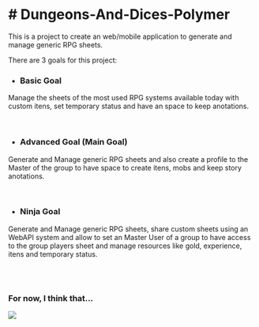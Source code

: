 <h1># Dungeons-And-Dices-Polymer</h1>

<p>This is a project to create an web/mobile application to generate and manage generic RPG sheets.</p>
<p>There are 3 goals for this project:</p>

* <h3>Basic Goal</h3>
<p>Manage the sheets of the most used RPG systems available today with custom itens, set temporary status and have an space to keep anotations.</p>

</br>

* <h3>Advanced Goal (Main Goal)</h3>
<p>Generate and Manage generic RPG sheets and also create a profile to the Master of the group to have space to create itens, mobs and keep story anotations.</p>

</br>

* <h3>Ninja Goal</h3>
<p>Generate and Manage generic RPG sheets, share custom sheets using an WebAPI system and allow to set an Master User of a group to have access to the group players sheet and manage resources like gold, experience, itens and temporary status.</p>

</br>
</br>

<h3>For now, I think that...</h3>
<img src="http://junkee.com/wp-content/uploads/2013/08/thats-all-folks-7172-1280x800.jpg" />
